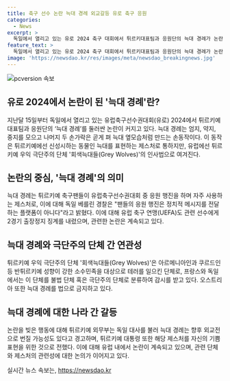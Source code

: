 ```yaml
---
title: 축구 선수 논란 늑대 경례 외교갈등 유로 축구 응원
categories:
  - News
excerpt: >
  독일에서 열리고 있는 유로 2024 축구 대회에서 튀르키대표팀과 응원단의 늑대 경례가 논란을 빚고 있다. 이 제스처는 튀르키에서는 늑대를 상징하는 것으로 여겨지지만, 유럽에서는 극단주의 단체의 인사법으로도 여겨진다. 이로 인해 독일 베를린 경찰은 튀르키 축구팬들의 늑대 경례를 금지했으며, UEFA는 튀르키 선수에게 2경기 출장정지를 내렸다. 이에 대해 튀르키 관계자들은 논란이 커지고 있으며, 외교전망도 나오고 있다.
feature_text: >
  독일에서 열리고 있는 유로 2024 축구 대회에서 튀르키대표팀과 응원단의 늑대 경례가 논란을 빚고 있다. 이 제스처는 튀르키에서는 늑대를 상징하는 것으로 여겨지지만, 유럽에서는 극단주의 단체의 인사법으로도 여겨진다. 이로 인해 독일 베를린 경찰은 튀르키 축구팬들의 늑대 경례를 금지했으며, UEFA는 튀르키 선수에게 2경기 출장정지를 내렸다. 이에 대해 튀르키 관계자들은 논란이 커지고 있으며, 외교전망도 나오고 있다.
image: 'https://newsdao.kr/res/images/meta/newsdao_breakingnews.jpg'
---
```


<p><img src="https://newsdao.kr/res/images/meta/newsdao_breakingnews.jpg" alt="pcversion 속보" /></p>

<h2 data-ke-size="size26">유로 2024에서 논란이 된 '늑대 경례'란?</h2>

<p data-ke-size="size16">지난달 15일부터 독일에서 열리고 있는 유럽축구선수권대회(유로) 2024에서 튀르키예 대표팀과 응원단의 ‘늑대 경례’를 둘러싼 논란이 커지고 있다. 늑대 경례는 엄지, 약지, 중지를 모으고 나머지 두 손가락은 곧게 펴 늑대 옆모습처럼 만드는 손동작이다. 이 동작은 튀르키예에선 신성시하는 동물인 늑대를 표현하는 제스처로 통하지만, 유럽에선 튀르키예 우익 극단주의 단체 '회색늑대들(Grey Wolves)'의 인사법으로 여겨진다.</p>

<h2 data-ke-size="size26">논란의 중심, '늑대 경례'의 의미</h2>

<p data-ke-size="size16">늑대 경례는 튀르키예 축구팬들이 유럽축구선수권대회 중 응원 행진을 하며 자주 사용하는 제스처로, 이에 대해 독일 베를린 경찰은 "팬들의 응원 행진은 정치적 메시지를 전달하는 플랫폼이 아니다"라고 밝혔다. 이에 대해 유럽 축구 연맹(UEFA)도 관련 선수에게 2경기 출장정지 징계를 내렸으며, 관련한 논란은 계속되고 있다.</p>

<h2 data-ke-size="size26">늑대 경례와 극단주의 단체 간 연관성</h2>

<p data-ke-size="size16">튀르키예 우익 극단주의 단체 '회색늑대들(Grey Wolves)'은 아르메니아인과 쿠르드인 등 반튀르키예 성향이 강한 소수민족을 대상으로 테러를 일으킨 단체로, 프랑스와 독일에서는 이 단체를 불법 단체 혹은 극단주의 단체로 분류하여 감시를 받고 있다. 오스트리아 또한 늑대 경례를 법으로 금지하고 있다.</p>

<h2 data-ke-size="size26">늑대 경례에 대한 나라 간 갈등</h2>

<p data-ke-size="size16">논란을 빚은 행동에 대해 튀르키예 외무부는 독일 대사를 불러 늑대 경례는 향후 외교전으로 번질 가능성도 있다고 경고하며, 튀르키예 대통령 또한 해당 제스처를 자신의 기쁨 표현을 위한 것으로 전했다. 이에 대해 유럽 내에서 논란이 계속되고 있으며, 관련 단체와 제스처의 관련성에 대한 논의가 이어지고 있다.</p>
실시간 뉴스 속보는, <a href="https://newsdao.kr" rel="dofollow">https://newsdao.kr</a>


